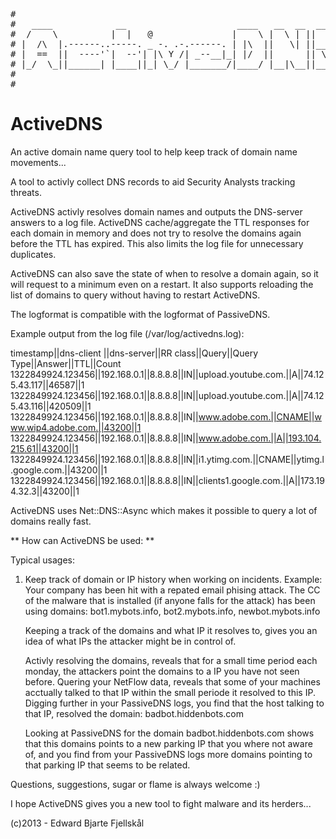 <pre>
#
#   ____            __                     ____   __  __  _____
#  /    \          |  |   @               |    \ |  \ | ||  ___| (TM)
# |  /\  |.------..-----. _ -. .-.------. | |\  ||   \| ||___  |
# |  ==  ||  ----'`|  --'| |\ Y /| _--__|_| |/  ||      || \_| |
# |_/  \_||______| |____||_| \_/ |_______/|____/ |__|\__||_____|
#
#
</pre>

ActiveDNS
=========

An active domain name query tool to help keep track of domain name movements...

A tool to activly collect DNS records to aid Security Analysts tracking threats.

ActiveDNS activly resolves domain names and outputs the DNS-server answers
to a log file. ActiveDNS cache/aggregate the TTL responses for each domain
in memory and does not try to resolve the domains again before the TTL has
expired. This also limits the log file for unnecessary duplicates.

ActiveDNS can also save the state of when to resolve a domain again, so it will
request to a minimum even on a restart. It also supports reloading the list
of domains to query without having to restart ActiveDNS.

The logformat is compatible with the logformat of PassiveDNS.

Example output from the log file (/var/log/activedns.log):

timestamp||dns-client ||dns-server||RR class||Query||Query Type||Answer||TTL||Count
1322849924.123456||192.168.0.1||8.8.8.8||IN||upload.youtube.com.||A||74.125.43.117||46587||1
1322849924.123456||192.168.0.1||8.8.8.8||IN||upload.youtube.com.||A||74.125.43.116||420509||1
1322849924.123456||192.168.0.1||8.8.8.8||IN||www.adobe.com.||CNAME||www.wip4.adobe.com.||43200||1
1322849924.123456||192.168.0.1||8.8.8.8||IN||www.adobe.com.||A||193.104.215.61||43200||1
1322849924.123456||192.168.0.1||8.8.8.8||IN||i1.ytimg.com.||CNAME||ytimg.l.google.com.||43200||1
1322849924.123456||192.168.0.1||8.8.8.8||IN||clients1.google.com.||A||173.194.32.3||43200||1

ActiveDNS uses Net::DNS::Async which makes it possible to query a lot of domains really fast.

** How can ActiveDNS be used: **

Typical usages:

1) Keep track of domain or IP history when working on incidents.
   Example:
   Your company has been hit with a repated email phising attack.
   The CC of the malware that is installed (if anyone falls for the
   attack) has been using domains: 
   bot1.mybots.info, bot2.mybots.info, newbot.mybots.info

   Keeping a track of the domains and what IP it resolves to, gives
   you an idea of what IPs the attacker might be in control of.

   Activly resolving the domains, reveals that for a small time period
   each monday, the attackers point the domains to a IP you have not
   seen before. Quering your NetFlow data, reveals that some of your
   machines acctually talked to that IP within the small periode it
   resolved to this IP. Digging further in your PassiveDNS logs, you find
   that the host talking to that IP, resolved the domain: badbot.hiddenbots.com

   Looking at PassiveDNS for the domain badbot.hiddenbots.com shows that
   this domains points to a new parking IP that you where not aware of, and you find
   from your PassiveDNS logs more domains pointing to that parking IP
   that seems to be related.

Questions, suggestions, sugar or flame is always welcome :)

I hope ActiveDNS gives you a new tool to fight malware and its herders...

(c)2013  -  Edward Bjarte Fjellskål

